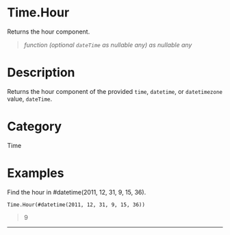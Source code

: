 ﻿# Time.Hour
Returns the hour component.
> _function (optional <code>dateTime</code> as nullable any) as nullable any_
# Description 
Returns the hour component of the provided <code>time</code>, <code>datetime</code>, or <code>datetimezone</code> value, <code>dateTime</code>.
# Category 
Time
# Examples 
Find the hour in #datetime(2011, 12, 31, 9, 15, 36).
```
Time.Hour(#datetime(2011, 12, 31, 9, 15, 36))
```
> 9
***
